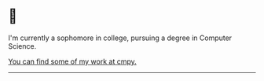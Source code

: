 # 👋

I'm currently a sophomore in college, pursuing a degree in Computer Science.

[You can find some of my work at cmpy.](https://github.com/cmpycc)  

---
